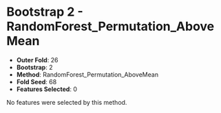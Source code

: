 # Bootstrap 2 - RandomForest_Permutation_AboveMean

- **Outer Fold**: 26
- **Bootstrap**: 2
- **Method**: RandomForest_Permutation_AboveMean
- **Fold Seed**: 68
- **Features Selected**: 0

No features were selected by this method.
